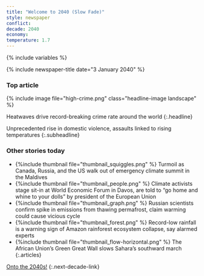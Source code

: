 ```yaml
---
title: "Welcome to 2040 (Slow Fade)"
style: newspaper
conflict: 
decade: 2040
economy: 
temperature: 1.7
---
```


{% include variables %}

{% include newspaper-title date="3 January 2040" %}

### Top article

{% include image file="high-crime.png" class="headline-image landscape" %}

Heatwaves drive record-breaking crime rate around the world
{:.headline}

Unprecedented rise in domestic violence, assaults linked to rising temperatures
{:.subheadline}

### Other stories today

- {%include thumbnail file="thumbnail_squiggles.png" %} Turmoil as Canada, Russia, and the US walk out of emergency climate summit in the Maldives
- {%include thumbnail file="thumbnail_people.png" %} Climate activists stage sit-in at World Economic Forum in Davos, are told to “go home and whine to your dolls” by president of the European Union
- {%include thumbnail file="thumbnail_graph.png" %} Russian scientists confirm spike in emissions from thawing permafrost, claim warming could cause vicious cycle
- {%include thumbnail file="thumbnail_forest.png" %} Record-low rainfall is a warning sign of Amazon rainforest ecosystem collapse, say alarmed experts
- {%include thumbnail file="thumbnail_flow-horizontal.png" %} The African Union’s Green Great Wall slows Sahara’s southward march
{:.articles}

[Onto the 2040s!](chapter_refugee-crisis-and-slow-fade-world.html)
{:.next-decade-link}
